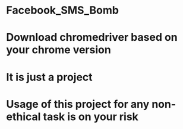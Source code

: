 # Facebook_SMS_Bomb
# Download chromedriver based on your chrome version
# It is just a project
# Usage of this project for any non-ethical task is on your risk
